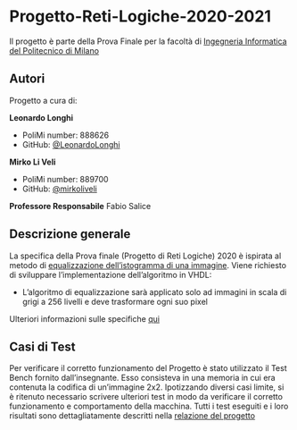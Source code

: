 # Progetto-Reti-Logiche-2020-2021
Il progetto è parte della Prova Finale per la facoltà di [Ingegneria Informatica del Politecnico di Milano](https://www.polimi.it/)

## Autori

Progetto a cura di:

**Leonardo Longhi**
  * PoliMi number: 888626
  * GitHub: [@LeonardoLonghi](https://github.com/LeonardoLonghi)

**Mirko Li Veli**
  + PoliMi number: 889700
  + GitHub: [@mirkoliveli](https://github.com/mirkoliveli)

**Professore Responsabile** Fabio Salice

## Descrizione generale
La specifica della Prova finale (Progetto di Reti Logiche) 2020 è ispirata al metodo di
[equalizzazione dell’istogramma di una immagine](https://it.wikipedia.org/wiki/Equalizzazione_dell%27istogramma).
Viene richiesto di sviluppare l’implementazione dell’algoritmo in VHDL:
+ L’algoritmo di equalizzazione sarà applicato solo ad immagini in scala di grigi a 256 livelli e deve trasformare ogni suo pixel

Ulteriori informazioni sulle specifiche [qui](https://github.com/mirkoliveli/Progetto-Reti-Logiche-2020-2021/blob/main/Specifica%20Progetto%20%20AA%202020-2021.pdf)

## Casi di Test
Per verificare il corretto funzionamento del Progetto è stato utilizzato il Test
Bench fornito dall’insegnante. Esso consisteva in una memoria in cui era contenuta la codifica di
un’immagine 2x2.
Ipotizzando diversi casi limite, si è ritenuto necessario scrivere ulteriori test in modo da verificare il corretto funzionamento
e comportamento della macchina.
Tutti i test eseguiti e i loro risultati sono dettagliatamente descritti nella [relazione del progetto](https://github.com/mirkoliveli/Progetto-Reti-Logiche-2020-2021/blob/main/10548811_10562617.pdf)



